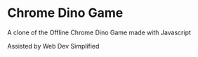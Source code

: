 # Chrome Dino Game
 A clone of the Offline Chrome Dino Game made with Javascript

Assisted by Web Dev Simplified
